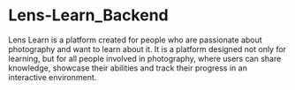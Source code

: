 # Lens-Learn_Backend
Lens Learn is a platform created for people who are passionate about photography and want to learn about it. It is a platform designed not only for learning, but for all people involved in photography, where users can share knowledge, showcase their abilities and track their progress in an interactive environment.
